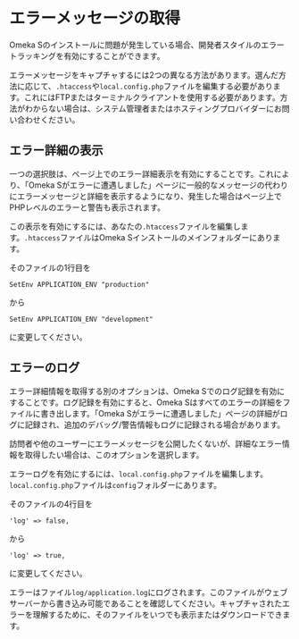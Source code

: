 # エラーメッセージの取得

Omeka Sのインストールに問題が発生している場合、開発者スタイルのエラートラッキングを有効にすることができます。

エラーメッセージをキャプチャするには2つの異なる方法があります。選んだ方法に応じて、`.htaccess`や`local.config.php`ファイルを編集する必要があります。これにはFTPまたはターミナルクライアントを使用する必要があります。方法がわからない場合は、システム管理者またはホスティングプロバイダーにお問い合わせください。

## エラー詳細の表示

一つの選択肢は、ページ上でのエラー詳細表示を有効にすることです。これにより、「Omeka Sがエラーに遭遇しました」ページに一般的なメッセージの代わりにエラーメッセージと詳細を表示するようになり、発生した場合はページ上でPHPレベルのエラーと警告も表示されます。

この表示を有効にするには、あなたの`.htaccess`ファイルを編集します。`.htaccess`ファイルはOmeka Sインストールのメインフォルダーにあります。

そのファイルの1行目を

`SetEnv APPLICATION_ENV "production"`

から

`SetEnv APPLICATION_ENV "development"`

に変更してください。

## エラーのログ

エラー詳細情報を取得する別のオプションは、Omeka Sでのログ記録を有効にすることです。ログ記録を有効にすると、Omeka Sはすべてのエラーの詳細をファイルに書き出します。「Omeka Sがエラーに遭遇しました」ページの詳細がログに記録され、追加のデバッグ/警告情報もログに記録される場合があります。

訪問者や他のユーザーにエラーメッセージを公開したくないが、詳細なエラー情報を取得したい場合は、このオプションを選択します。

エラーログを有効にするには、`local.config.php`ファイルを編集します。`local.config.php`ファイルは`config`フォルダーにあります。

そのファイルの4行目を

`'log' => false,`

から

`'log' => true,`

に変更してください。

エラーはファイル`log/application.log`にログされます。このファイルがウェブサーバーから書き込み可能であることを確認してください。キャプチャされたエラーを理解するために、そのファイルをいつでも表示またはダウンロードできます。